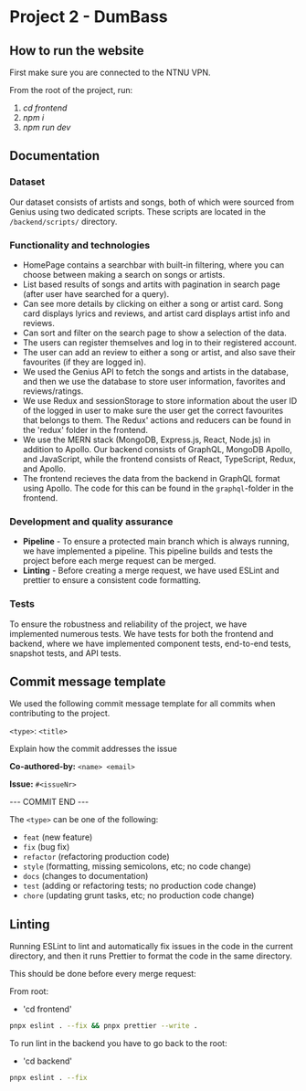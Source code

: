# Project 2 - DumBass

## How to run the website

First make sure you are connected to the NTNU VPN.


From the root of the project, run:

1. _cd frontend_
2. _npm i_
3. _npm run dev_

## Documentation

### Dataset

Our dataset consists of artists and songs, both of which were sourced from Genius using two dedicated scripts. These scripts are located in the `/backend/scripts/` directory.

### Functionality and technologies

- HomePage contains a searchbar with built-in filtering, where you can choose between making a search on songs or artists.
- List based results of songs and artits with pagination in search page (after user have searched for a query).
- Can see more details by clicking on either a song or artist card. Song card displays lyrics and reviews, and artist card displays artist info and reviews.
- Can sort and filter on the search page to show a selection of the data.
- The users can register themselves and log in to their registered account.
- The user can add an review to either a song or artist, and also save their favourites (if they are logged in).
- We used the Genius API to fetch the songs and artists in the database, and then we use the database to store user information, favorites and reviews/ratings.
- We use Redux and sessionStorage to store information about the user ID of the logged in user to make sure the user get the correct favourites that belongs to them. The Redux' actions and reducers can be found in the 'redux' folder in the frontend.
- We use the MERN stack (MongoDB, Express.js, React, Node.js) in addition to Apollo. Our backend consists of GraphQL, MongoDB Apollo, and JavaScript, while the frontend consists of React, TypeScript, Redux, and Apollo.
- The frontend recieves the data from the backend in GraphQL format using Apollo. The code for this can be found in the `graphql`-folder in the frontend.

### Development and quality assurance

- **Pipeline** - To ensure a protected main branch which is always running, we have implemented a pipeline. This pipeline builds and tests the project before each merge request can be merged.
- **Linting** - Before creating a merge request, we have used ESLint and prettier to ensure a consistent code formatting.

### Tests

To ensure the robustness and reliability of the project, we have implemented numerous tests. We have tests for both the frontend and backend, where we have implemented component tests, end-to-end tests, snapshot tests, and API tests.

## Commit message template

We used the following commit message template for all commits when contributing to the project.

`<type>`: `<title>`

Explain how the commit addresses the issue

**Co-authored-by:** `<name> <email>`

**Issue:** `#<issueNr>`

--- COMMIT END ---

The `<type>` can be one of the following:

- `feat` (new feature)
- `fix` (bug fix)
- `refactor` (refactoring production code)
- `style` (formatting, missing semicolons, etc; no code change)
- `docs` (changes to documentation)
- `test` (adding or refactoring tests; no production code change)
- `chore` (updating grunt tasks, etc; no production code change)

## Linting

Running ESLint to lint and automatically fix issues in the code in the current directory, and then it runs Prettier to format the code in the same directory.

This should be done before every merge request:

From root:

- 'cd frontend'

```bash
pnpx eslint . --fix && pnpx prettier --write .
```

To run lint in the backend you have to go back to the root:

- 'cd backend'

```bash
pnpx eslint . --fix
```
